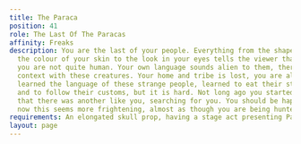```yaml
---
title: The Paraca
position: 41
role: The Last Of The Paracas
affinity: Freaks
description: You are the last of your people. Everything from the shape of your head,
  the colour of your skin to the look in your eyes tells the viewer that you are different,
  you are not quite human. Your own language sounds alien to them, there is no shared
  context with these creatures. Your home and tribe is lost, you are alone. You have
  learned the language of these strange people, learned to eat their strange food
  and to follow their customs, but it is hard. Not long ago you started to hear stories
  that there was another like you, searching for you. You should be happy, but right
  now this seems more frightening, almost as though you are being hunted.
requirements: An elongated skull prop, having a stage act presenting Paraca culture
layout: page
---
```


